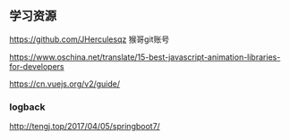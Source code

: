 ## 学习资源

https://github.com/JHerculesqz   猴哥git账号

https://www.oschina.net/translate/15-best-javascript-animation-libraries-for-developers


https://cn.vuejs.org/v2/guide/


### logback
http://tengj.top/2017/04/05/springboot7/
